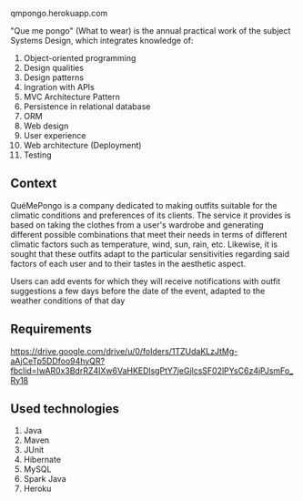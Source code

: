 qmpongo.herokuapp.com

"Que me pongo" (What to wear) is the annual practical work of the subject Systems Design, which integrates knowledge of:

1. Object-oriented programming
2. Design qualities
3. Design patterns
4. Ingration with APIs
5. MVC Architecture Pattern
6. Persistence in relational database
7. ORM
8. Web design
9. User experience
10. Web architecture (Deployment)
11. Testing

## Context
QuéMePongo is a company dedicated to making outfits suitable for the climatic conditions and preferences of its clients. The service it provides is based on taking the clothes from a user's wardrobe and generating different possible combinations that meet their needs in terms of different climatic factors such as temperature, wind, sun, rain, etc. Likewise, it is sought that these outfits adapt to the particular sensitivities regarding said factors of each user and to their tastes in the aesthetic aspect.

Users can add events for which they will receive notifications with outfit suggestions a few days before the date of the event, adapted to the weather conditions of that day

## Requirements
https://drive.google.com/drive/u/0/folders/1TZUdaKLzJtMg-aAjCeTp5DDfoo94hyQR?fbclid=IwAR0x3BdrRZ4IXw6VaHKEDlsgPtY7jeGjlcsSF02lPYsC6z4jPJsmFo_Ry18

## Used technologies
1. Java
2. Maven
3. JUnit
4. Hibernate
5. MySQL
6. Spark Java
7. Heroku
